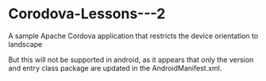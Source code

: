 # Corodova-Lessons---2 
A sample Apache Cordova application that restricts the device orientation to landscape 

But this will not be supported in android, as it appears that only the version and entry class package are updated in the AndroidManifest.xml.